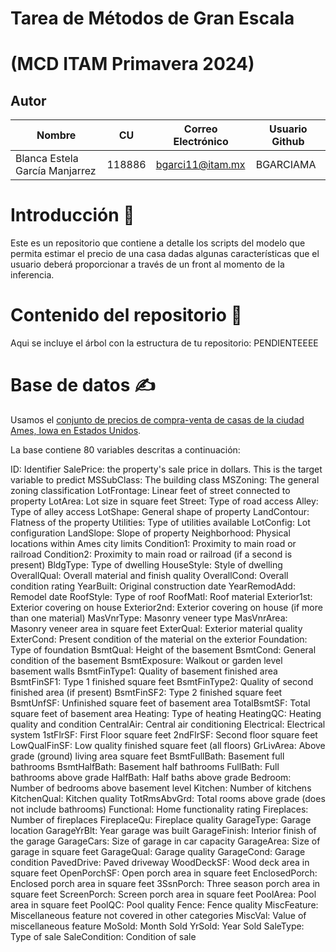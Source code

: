 # Tarea de Métodos de Gran Escala 
# (MCD ITAM Primavera 2024)         

## Autor

| Nombre                        |  CU    | Correo Electrónico             | Usuario Github |
|-------------------------------|--------|--------------------------------|----------------|
| Blanca Estela García Manjarrez | 118886 | bgarci11@itam.mx               | BGARCIAMA      |

# Introducción  🧠
Este es un repositorio que contiene a detalle los scripts del modelo que permita estimar el precio de una casa dadas algunas características que el usuario deberá proporcionar a través de un front al momento de la inferencia.

# Contenido del repositorio  🎯
Aqui se incluye el árbol con la estructura de tu repositorio:
PENDIENTEEEE

# Base de datos  ✍
Usamos el [conjunto de precios de compra-venta de casas de la ciudad Ames, Iowa en Estados Unidos](https://www.kaggle.com/competitions/house-prices-advanced-regression-techniques).

La base contiene 80 variables descritas a continuación:

  ID: Identifier
  SalePrice: the property's sale price in dollars. This is the target variable to predict
  MSSubClass: The building class
  MSZoning: The general zoning classification
  LotFrontage: Linear feet of street connected to property
  LotArea: Lot size in square feet
  Street: Type of road access
  Alley: Type of alley access
  LotShape: General shape of property
  LandContour: Flatness of the property
  Utilities: Type of utilities available
  LotConfig: Lot configuration
  LandSlope: Slope of property
  Neighborhood: Physical locations within Ames city limits
  Condition1: Proximity to main road or railroad
  Condition2: Proximity to main road or railroad (if a second is present)
  BldgType: Type of dwelling
  HouseStyle: Style of dwelling
  OverallQual: Overall material and finish quality
  OverallCond: Overall condition rating
  YearBuilt: Original construction date
  YearRemodAdd: Remodel date
  RoofStyle: Type of roof
  RoofMatl: Roof material
  Exterior1st: Exterior covering on house
  Exterior2nd: Exterior covering on house (if more than one material)
  MasVnrType: Masonry veneer type
  MasVnrArea: Masonry veneer area in square feet
  ExterQual: Exterior material quality
  ExterCond: Present condition of the material on the exterior
  Foundation: Type of foundation
  BsmtQual: Height of the basement
  BsmtCond: General condition of the basement
  BsmtExposure: Walkout or garden level basement walls
  BsmtFinType1: Quality of basement finished area
  BsmtFinSF1: Type 1 finished square feet
  BsmtFinType2: Quality of second finished area (if present)
  BsmtFinSF2: Type 2 finished square feet
  BsmtUnfSF: Unfinished square feet of basement area
  TotalBsmtSF: Total square feet of basement area
  Heating: Type of heating
  HeatingQC: Heating quality and condition
  CentralAir: Central air conditioning
  Electrical: Electrical system
  1stFlrSF: First Floor square feet
  2ndFlrSF: Second floor square feet
  LowQualFinSF: Low quality finished square feet (all floors)
  GrLivArea: Above grade (ground) living area square feet
  BsmtFullBath: Basement full bathrooms
  BsmtHalfBath: Basement half bathrooms
  FullBath: Full bathrooms above grade
  HalfBath: Half baths above grade
  Bedroom: Number of bedrooms above basement level
  Kitchen: Number of kitchens
  KitchenQual: Kitchen quality
  TotRmsAbvGrd: Total rooms above grade (does not include bathrooms)
  Functional: Home functionality rating
  Fireplaces: Number of fireplaces
  FireplaceQu: Fireplace quality
  GarageType: Garage location
  GarageYrBlt: Year garage was built
  GarageFinish: Interior finish of the garage
  GarageCars: Size of garage in car capacity
  GarageArea: Size of garage in square feet
  GarageQual: Garage quality
  GarageCond: Garage condition
  PavedDrive: Paved driveway
  WoodDeckSF: Wood deck area in square feet
  OpenPorchSF: Open porch area in square feet
  EnclosedPorch: Enclosed porch area in square feet
  3SsnPorch: Three season porch area in square feet
  ScreenPorch: Screen porch area in square feet
  PoolArea: Pool area in square feet
  PoolQC: Pool quality
  Fence: Fence quality
  MiscFeature: Miscellaneous feature not covered in other categories
  MiscVal: Value of miscellaneous feature
  MoSold: Month Sold
  YrSold: Year Sold
  SaleType: Type of sale
  SaleCondition: Condition of sale
